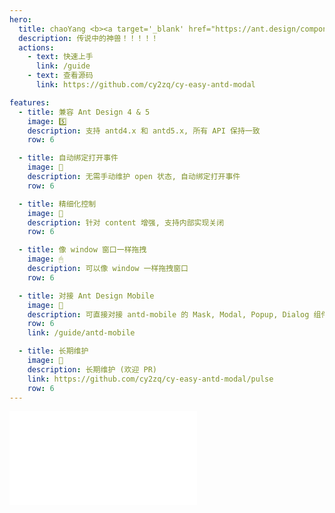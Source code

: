 ```yaml
---
hero:
  title: chaoYang <b><a target='_blank' href="https://ant.design/components/modal">测试用</a><b>
  description: 传说中的神兽！！！！！
  actions:
    - text: 快速上手
      link: /guide
    - text: 查看源码
      link: https://github.com/cy2zq/cy-easy-antd-modal

features:
  - title: 兼容 Ant Design 4 & 5
    image: 5️⃣
    description: 支持 antd4.x 和 antd5.x, 所有 API 保持一致
    row: 6

  - title: 自动绑定打开事件
    image: 🔗
    description: 无需手动维护 open 状态, 自动绑定打开事件
    row: 6

  - title: 精细化控制
    image: 📌
    description: 针对 content 增强, 支持内部实现关闭
    row: 6

  - title: 像 window 窗口一样拖拽
    image: 🖱
    description: 可以像 window 一样拖拽窗口
    row: 6

  - title: 对接 Ant Design Mobile
    image: 🧩
    description: 可直接对接 antd-mobile 的 Mask, Modal, Popup, Dialog 组件
    row: 6
    link: /guide/antd-mobile

  - title: 长期维护
    image: 📅
    description: 长期维护 (欢迎 PR)
    link: https://github.com/cy2zq/cy-easy-antd-modal/pulse
    row: 6
---
```


<embed src="../README.md"></embed>
